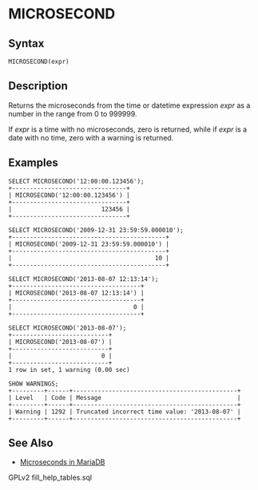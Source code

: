 
# MICROSECOND

## Syntax


```
MICROSECOND(expr)
```


## Description


Returns the microseconds from the time or datetime expression *expr* as a number in the range from 0 to 999999.


If *expr* is a time with no microseconds, zero is returned, while if *expr* is a date with no time, zero with a warning is returned.


## Examples


```
SELECT MICROSECOND('12:00:00.123456');
+--------------------------------+
| MICROSECOND('12:00:00.123456') |
+--------------------------------+
|                         123456 |
+--------------------------------+

SELECT MICROSECOND('2009-12-31 23:59:59.000010');
+-------------------------------------------+
| MICROSECOND('2009-12-31 23:59:59.000010') |
+-------------------------------------------+
|                                        10 |
+-------------------------------------------+

SELECT MICROSECOND('2013-08-07 12:13:14');
+------------------------------------+
| MICROSECOND('2013-08-07 12:13:14') |
+------------------------------------+
|                                  0 |
+------------------------------------+

SELECT MICROSECOND('2013-08-07');
+---------------------------+
| MICROSECOND('2013-08-07') |
+---------------------------+
|                         0 |
+---------------------------+
1 row in set, 1 warning (0.00 sec)

SHOW WARNINGS;
+---------+------+----------------------------------------------+
| Level   | Code | Message                                      |
+---------+------+----------------------------------------------+
| Warning | 1292 | Truncated incorrect time value: '2013-08-07' |
+---------+------+----------------------------------------------+
```

## See Also


* [Microseconds in MariaDB](microseconds-in-mariadb.md)


GPLv2 fill_help_tables.sql

